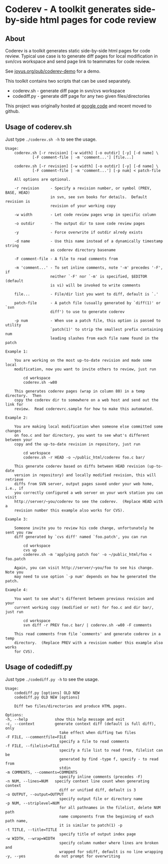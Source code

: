 # Coderev - A toolkit generates side-by-side html pages for code review

## About

Coderev is a toolkit generates static side-by-side html pages for code review.
Typical use case is to generate diff pages for local modification in svn/cvs
workspace and send page link to teammates for code review.

See [joyus.org/pub/coderev-demo](http://joyus.org/pub/coderev-demo) for a demo.

This toolkit contains two scripts that can be used separately.

- coderev.sh - generate diff page in svn/cvs workspace
- codediff.py - generate diff page for any two given files/directories

This project was originally hosted at [google code](http://code.google.com/p/coderev/)
and recent moved to github.

## Usage of coderev.sh

Just type `./coderev.sh -h` to see the usage.

    Usage:
        coderev.sh [-r revision] [-w width] [-o outdir] [-y] [-d name] \
                [-F comment-file | -m 'comment...'] [file...]

        coderev.sh [-r revision] [-w width] [-o outdir] [-y] [-d name] \
                [-F comment-file | -m 'comment...'] [-p num] < patch-file

        All options are optional.

        -r revision     - Specify a revision number, or symbol (PREV, BASE, HEAD)
                        in svn, see svn books for details.  Default revision is
                        revision of your working copy

        -w width        - Let code review pages wrap in specific column

        -o outdir       - The output dir to save code review pages

        -y              - Force overwrite if outdir alredy exists

        -d name         - Use this name instead of a dynamically timestamp string
                        as coderev directory basename

        -F comment-file - A file to read comments from

        -m 'comment...' - To set inline comments, note '-m' precedes '-F', if
                        neither `-F' nor `-m' is specified, $EDITOR (default
                        is vi) will be invoked to write comments

        file...         - File/dir list you want to diff, default is `.'

        patch-file      - A patch file (usually generated by `diff(1)' or `svn
                        diff') to use to generate coderev

        -p num          - When use a patch file, this option is passed to utility
                        `patch(1)' to strip the smallest prefix containing num
                        leading slashes from each file name found in the patch

    Example 1:

        You are working on the most up-to-date revision and made some local
        modification, now you want to invite others to review, just run

            cd workspace
            coderev.sh -w80

        This generates coderev pages (wrap in column 80) in a temp directory.  Then
        copy the coderev dir to somewhere on a web host and send out the link for
        review.  Read coderevrc.sample for how to make this automated.

    Example 2:

        You are making local modification when someone else committed some changes
        on foo.c and bar directory, you want to see what's different between your
        copy and the up-to-date revision in repository, just run

            cd workspace
            coderev.sh -r HEAD -o ~/public_html/coderev foo.c bar/

        This generate coderev based on diffs between HEAD revision (up-to-date
        version in repository) and locally modified revision, this will retrieve
        diffs from SVN server, output pages saved under your web home, i.e., if
        you correctly configured a web server on your work station you can visit
        http://server/~you/coderev to see the coderev.  (Replace HEAD with a
        revision number this example also works for CVS).

    Example 3:

        Someone invite you to review his code change, unfortunately he sent you raw
        diff generated by `cvs diff' named `foo.patch', you can run

            cd workspace
            cvs up
            coderev.sh -m 'applying patch foo' -o ~/public_html/foo < foo.patch

        Again, you can visit http://server/~you/foo to see his change.  Note you
        may need to use option `-p num' depends on how he generated the patch.

    Example 4:

        You want to see what's different between previous revision and your
        current working copy (modified or not) for foo.c and dir bar/, just run

            cd workspace
            svn diff -r PREV foo.c bar/ | coderev.sh -w80 -F comments

        This read comments from file `comments' and generate coderev in a temp
        directory.  (Replace PREV with a revision number this example also works
        for CVS).

## Usage of codediff.py

Just type `./codediff.py -h` to see the usage.

    Usage: 
        codediff.py [options] OLD NEW
        codediff.py OLD NEW [options]

        Diff two files/directories and produce HTML pages.

    Options:
    -h, --help            show this help message and exit
    -c, --context         generate context diff (default is full diff), only
                            take effect when diffing two files
    -F FILE, --commentfile=FILE
                            specify a file to read comments
    -f FILE, --filelist=FILE
                            specify a file list to read from, filelist can be
                            generated by find -type f, specify - to read from
                            stdin
    -m COMMENTS, --comments=COMMENTS
                            specify inline comments (precedes -F)
    -n NUM, --lines=NUM   specify context line count when generating context
                            diff or unified diff, default is 3
    -o OUTPUT, --output=OUTPUT
                            specify output file or directory name
    -p NUM, --striplevel=NUM
                            for all pathnames in the filelist, delete NUM path
                            name components from the beginning of each path name,
                            it is similar to patch(1) -p
    -t TITLE, --title=TITLE
                            specify title of output index page
    -w WIDTH, --wrap=WIDTH
                            specify column number where lines are broken and
                            wrapped for sdiff, default is no line wrapping
    -y, --yes             do not prompt for overwriting
